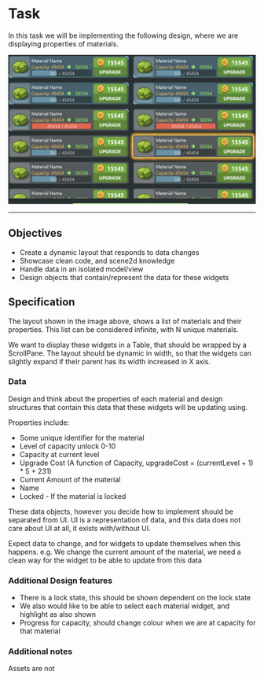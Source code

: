 # Task

In this task we will be implementing the following design, where we are displaying properties of materials.


![Design mockup](guide.png)

----


## Objectives

- Create a dynamic layout that responds to data changes
- Showcase clean code, and scene2d knowledge
- Handle data in an isolated model/view 
- Design objects that contain/represent the data for these widgets


## Specification

The layout shown in the image above, shows a list of materials and their properties. This list can be considered
infinite, with N unique materials.

We want to display these widgets in a Table, that should be wrapped by a ScrollPane. The layout should be dynamic in width,
so that the widgets can slightly expand if their parent has its width increased in X axis.



### Data

Design and think about the properties of each material and design structures that contain this data that these widgets will be
updating using.

Properties include:
- Some unique identifier for the material
- Level of capacity unlock 0-10
- Capacity at current level
- Upgrade Cost (A function of Capacity, upgradeCost = (currentLevel + 1) * 5 + 231)
- Current Amount of the material
- Name
- Locked - If the material is locked


These data objects, however you decide how to implement should be separated from UI. UI is a representation of data,
and this data does not care about UI at all, it exists with/without UI.

Expect data to change, and for widgets to update themselves when this happens. 
e.g. We change the current amount of the material, we need a clean way for the widget to be able to update from this data

### Additional Design features

- There is a lock state, this should be shown dependent on the lock state
- We also would like to be able to select each material widget, and highlight as also shown
- Progress for capacity, should change colour when we are at capacity for that material
    
    
### Additional notes

Assets are not